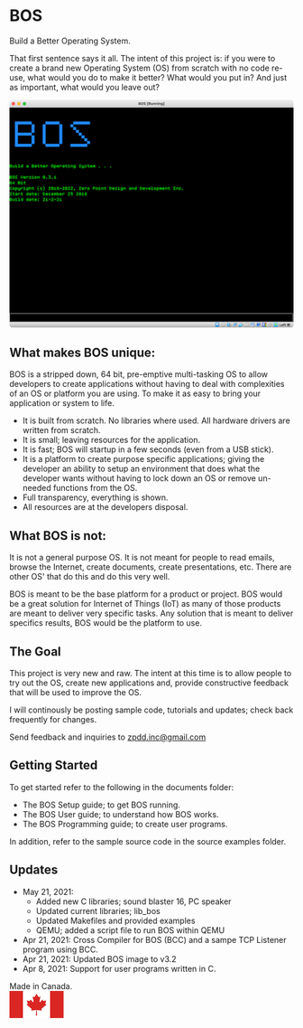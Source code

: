 # BOS
Build a Better Operating System.

That first sentence says it all. The intent of this project is: if you were to create a brand new Operating System (OS) from scratch with no code re-use, what would you do to make it better? What would you put in? And just as important, what would you leave out? 

![BOS Running](./images/BOS__Running_512x409.png)

## What makes BOS unique:
BOS is a stripped down, 64 bit, pre-emptive multi-tasking OS to allow developers to create applications without having to deal with complexities of an OS or platform you are using. To make it as easy to bring your application or system to life.

- It is built from scratch. No libraries where used. All hardware drivers are written from scratch.
- It is small; leaving resources for the application. 
- It is fast; BOS will startup in a few seconds (even from a USB stick). 
- It is a platform to create purpose specific applications; giving the developer an ability to setup an environment that does what the developer wants without having to lock down an OS or remove un-needed functions from the OS.
- Full transparency, everything is shown.
- All resources are at the developers disposal.


## What BOS is not:
It is not a general purpose OS. It is not meant for people to read emails, browse the Internet, create documents, create presentations, etc. There are other OS' that do this and do this very well. 

BOS is meant to be the base platform for a product or project. BOS would be a great solution for Internet of Things (IoT) as many of those products are meant to deliver very specific tasks. Any solution that is meant to deliver specifics results, BOS would be the platform to use.


## The Goal
This project is very new and raw. The intent at this time is to allow people to try out the OS, create new applications and, provide constructive feedback that will be used to improve the OS.

I will continously be posting sample code, tutorials and updates; check back frequently for changes.

Send feedback and inquiries to zpdd.inc@gmail.com

## Getting Started
To get started refer to the following in the documents folder:
* The BOS Setup guide; to get BOS running.
* The BOS User guide; to understand how BOS works.
* The BOS Programming guide; to create user programs.

In addition, refer to the sample source code in the source examples folder.

## Updates
* May 21, 2021:
  * Added new C libraries; sound blaster 16, PC speaker
  * Updated current libraries; lib_bos
  * Updated Makefiles and provided examples
  * QEMU; added a script file to run BOS within QEMU
* Apr 21, 2021: Cross Compiler for BOS (BCC) and a sampe TCP Listener program using BCC.
* Apr 21, 2021: Updated BOS image to v3.2
* Apr 8, 2021: Support for user programs written in C.

Made in Canada.\
![Canadian Flag](./images/canada-96_48.png)

